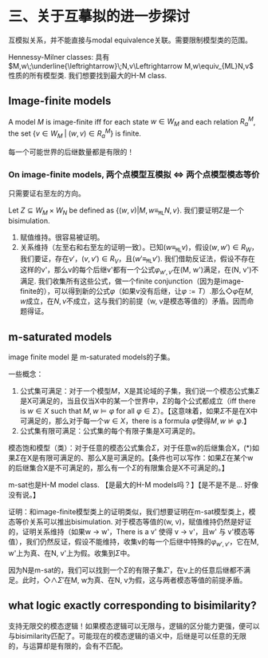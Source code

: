 # 三、关于互摹拟的进一步探讨

互模拟关系，并不能直接与modal equivalence关联。需要限制模型类的范围。

Hennessy-Milner classes: 具有$M,w\;\underline{\leftrightarrow}\;N,v\Leftrightarrow M,w\equiv_{ML}N,v$ 性质的所有模型类. 我们想要找到最大的H-M class.

## Image-finite models

A model $M$ is image-finite iff for each state $w\in W_M$ and each relation $R_a^M$, the set $\{v\in W_M\;|\;(w,v)\in R_a^M\}$ is finite.

每一个可能世界的后继数量都是有限的！

### On image-finite models, 两个点模型互模拟 <=> 两个点模型模态等价

只需要证右至左的方向。

Let $Z\subseteq W_M\times W_N$ be defined as $\{(w,v)|M, w\equiv_{\texttt{ML}}N, v\}$. 我们要证明Z是一个bisimulation.

1. 赋值维持。很容易被证明。
2. 关系维持（左至右和右至左的证明一致）。已知$(w\equiv_{\texttt{ML}}v)$，假设$(w, w')\in R_W$，我们要证，存在$v'$，$(v, v')\in R_V$，且$(w'\equiv_{\texttt{ML}}v')$. 我们借助反证法，假设不存在这样的v'，那么v的每个后继v'都有一个公式$\varphi_{w',v'}$在(M, w')满足，在(N, v')不满足. 我们收集所有这些公式，做一个finite conjunction（因为是image-finite的），可以得到新的公式$\varphi$（如果v没有后继，让$\varphi:=T$）.那么$\Diamond\varphi$在$M,w$成立，在$N,v$不成立，这与我们的前提（w, v是模态等值的）矛盾。因而命题得证。



## m-saturated models

image finite model 是 m-saturated models的子集。

一些概念：

1. 公式集可满足：对于一个模型$M$，X是其论域的子集，我们说一个模态公式集$\Sigma$是X可满足的，当且仅当X中的某一个世界中，$\Sigma$的每个公式都成立（iff there is $w\in X$ such that $M, w\vDash \varphi$ for all $\varphi \in \Sigma$）。【这意味着，如果$\Sigma$不是在X中可满足的，那么对于每一个$w\in X$，there is a formula $\varphi$使得$M, w\not\vDash\varphi$.】
2. 公式集有限可满足：公式集的每个有限子集是X可满足的。

模态饱和模型（类）：对于任意的模态公式集合$\Sigma$，对于任意w的后继集合X，(*)如果$\Sigma$在X是有限可满足的、那么X是可满足的。【条件也可以写作：如果$\Sigma$在某个w的后继集合X是不可满足的，那么有一个$\Sigma$的有限集合是X不可满足的。】

m-sat也是H-M model class. 【是最大的H-M models吗？】【是不是不是... 好像没有说。】

证明：和image-finite模型类上的证明类似，我们想要证明在m-sat模型类上，模态等价关系可以推出bisimulation. 对于模态等值的(w, v)，赋值维持仍然是好证的，证明关系维持（如果w -> w'，There is a v' 使得 v -> v'，且w' 与 v'模态等值），我们仍然反证，假设不能维持，收集v的每一个后继中特殊的$\varphi_{w', v'}$，它在M, w'上为真、在N, v'上为假。收集到$\Sigma$中。

因为N是m-sat的，我们可以找到一个$\Sigma$的有限子集$\Sigma'$，在v上的任意后继都不满足。此时，$\Diamond\wedge\Sigma'$在M, w为真、在N, v为假，这与两者模态等值的前提矛盾。

## what logic exactly corresponding to bisimilarity?

支持无限交的模态逻辑！如果模态逻辑可以无限与，逻辑的区分能力更强，便可以与bisimilarity匹配了。可能现在的模态逻辑的语义中，后继是可以任意的无限的，与运算却是有限的，会有不匹配。

